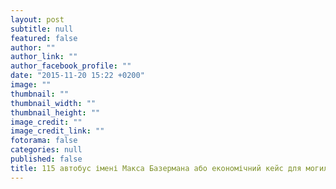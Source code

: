 ```yaml
---
layout: post
subtitle: null
featured: false
author: ""
author_link: ""
author_facebook_profile: ""
date: "2015-11-20 15:22 +0200"
image: ""
thumbnail: ""
thumbnail_width: ""
thumbnail_height: ""
image_credit: ""
image_credit_link: ""
fotorama: false
categories: null
published: false
title: 115 автобус імені Макса Базермана або економічний кейс для могилянців
---
```


